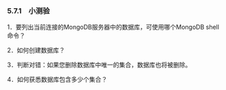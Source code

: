 ### 5.7.1　小测验

1．要列出当前连接的MongoDB服务器中的数据库，可使用哪个MongoDB shell命令？

2．如何创建数据库？

3．判断对错：如果您删除数据库中唯一的集合，数据库也将被删除。

4．如何获悉数据库包含多少个集合？

